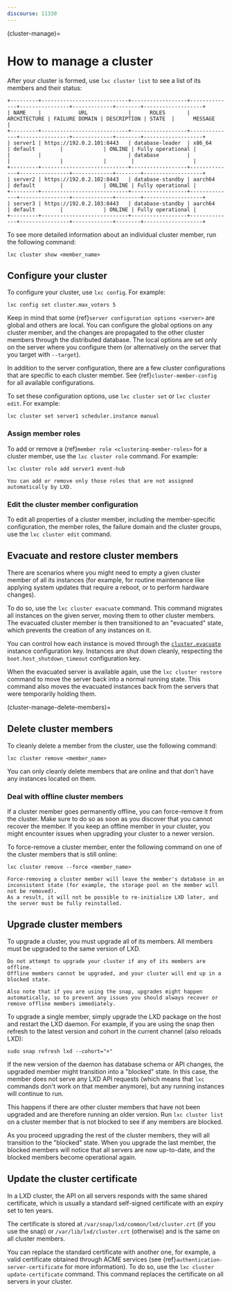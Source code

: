 ```yaml
---
discourse: 11330
---
```


(cluster-manage)=
# How to manage a cluster

After your cluster is formed, use `lxc cluster list` to see a list of its members and their status:

```
+---------+----------------------------+------------------+--------------+----------------+-------------+--------+-------------------+
| NAME    |            URL             |      ROLES       | ARCHITECTURE | FAILURE DOMAIN | DESCRIPTION | STATE  |      MESSAGE      |
+---------+----------------------------+------------------+--------------+----------------+-------------+--------+-------------------+
| server1 | https://192.0.2.101:8443   | database-leader  | x86_64       | default        |             | ONLINE | Fully operational |
|         |                            | database         |              |                |             |        |                   |
+---------+----------------------------+------------------+--------------+----------------+-------------+--------+-------------------+
| server2 | https://192.0.2.102:8443   | database-standby | aarch64      | default        |             | ONLINE | Fully operational |
+---------+----------------------------+------------------+--------------+----------------+-------------+--------+-------------------+
| server3 | https://192.0.2.103:8443   | database-standby | aarch64      | default        |             | ONLINE | Fully operational |
+---------+----------------------------+------------------+--------------+----------------+-------------+--------+-------------------+
```

To see more detailed information about an individual cluster member, run the following command:

    lxc cluster show <member_name>

## Configure your cluster

To configure your cluster, use `lxc config`.
For example:

    lxc config set cluster.max_voters 5

Keep in mind that some {ref}`server configuration options <server>` are global and others are local.
You can configure the global options on any cluster member, and the changes are propagated to the other cluster members through the distributed database.
The local options are set only on the server where you configure them (or alternatively on the server that you target with `--target`).

In addition to the server configuration, there are a few cluster configurations that are specific to each cluster member.
See {ref}`cluster-member-config` for all available configurations.

To set these configuration options, use `lxc cluster set` or `lxc cluster edit`.
For example:

    lxc cluster set server1 scheduler.instance manual

### Assign member roles

To add or remove a {ref}`member role <clustering-member-roles>` for a cluster member, use the `lxc cluster role` command.
For example:

    lxc cluster role add server1 event-hub

```{note}
You can add or remove only those roles that are not assigned automatically by LXD.
```

### Edit the cluster member configuration

To edit all properties of a cluster member, including the member-specific configuration, the member roles, the failure domain and the cluster groups, use the `lxc cluster edit` command.

## Evacuate and restore cluster members

There are scenarios where you might need to empty a given cluster member of all its instances (for example, for routine maintenance like applying system updates that require a reboot, or to perform hardware changes).

To do so, use the `lxc cluster evacuate` command.
This command migrates all instances on the given server, moving them to other cluster members.
The evacuated cluster member is then transitioned to an "evacuated" state, which prevents the creation of any instances on it.

You can control how each instance is moved through the [`cluster.evacuate`](instance-configuration) instance configuration key.
Instances are shut down cleanly, respecting the `boot.host_shutdown_timeout` configuration key.

When the evacuated server is available again, use the `lxc cluster restore` command to move the server back into a normal running state.
This command also moves the evacuated instances back from the servers that were temporarily holding them.

(cluster-manage-delete-members)=
## Delete cluster members

To cleanly delete a member from the cluster, use the following command:

    lxc cluster remove <member_name>

You can only cleanly delete members that are online and that don't have any instances located on them.

### Deal with offline cluster members

If a cluster member goes permanently offline, you can force-remove it from the cluster.
Make sure to do so as soon as you discover that you cannot recover the member.
If you keep an offline member in your cluster, you might encounter issues when upgrading your cluster to a newer version.

To force-remove a cluster member, enter the following command on one of the cluster members that is still online:

    lxc cluster remove --force <member_name>

```{caution}
Force-removing a cluster member will leave the member's database in an inconsistent state (for example, the storage pool on the member will not be removed).
As a result, it will not be possible to re-initialize LXD later, and the server must be fully reinstalled.
```

## Upgrade cluster members

To upgrade a cluster, you must upgrade all of its members.
All members must be upgraded to the same version of LXD.

```{caution}
Do not attempt to upgrade your cluster if any of its members are offline.
Offline members cannot be upgraded, and your cluster will end up in a blocked state.

Also note that if you are using the snap, upgrades might happen automatically, so to prevent any issues you should always recover or remove offline members immediately.
```

To upgrade a single member, simply upgrade the LXD package on the host and restart the LXD daemon.
For example, if you are using the snap then refresh to the latest version and cohort in the current channel (also reloads LXD):

    sudo snap refresh lxd --cohort="+"

If the new version of the daemon has database schema or API changes, the upgraded member might transition into a "blocked" state.
In this case, the member does not serve any LXD API requests (which means that `lxc` commands don't work on that member anymore), but any running instances will continue to run.

This happens if there are other cluster members that have not been upgraded and are therefore running an older version.
Run `lxc cluster list` on a cluster member that is not blocked to see if any members are blocked.

As you proceed upgrading the rest of the cluster members, they will all transition to the "blocked" state.
When you upgrade the last member, the blocked members will notice that all servers are now up-to-date, and the blocked members become operational again.

## Update the cluster certificate

In a LXD cluster, the API on all servers responds with the same shared certificate, which is usually a standard self-signed certificate with an expiry set to ten years.

The certificate is stored at `/var/snap/lxd/common/lxd/cluster.crt` (if you use the snap) or `/var/lib/lxd/cluster.crt` (otherwise) and is the same on all cluster members.

You can replace the standard certificate with another one, for example, a valid certificate obtained through ACME services (see {ref}`authentication-server-certificate` for more information).
To do so, use the `lxc cluster update-certificate` command.
This command replaces the certificate on all servers in your cluster.
